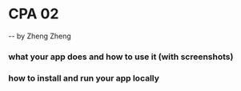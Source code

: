 # CPA 02

-- by Zheng Zheng

### what your app does and how to use it (with screenshots)



### how to install and run your app locally
